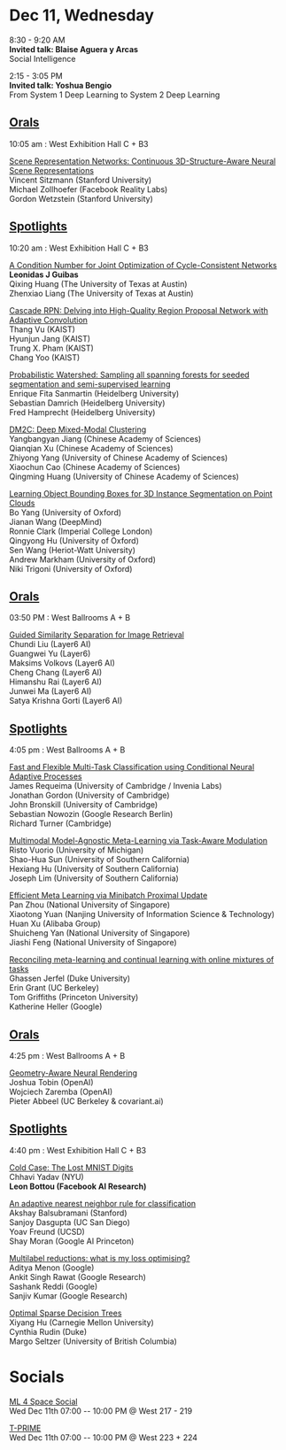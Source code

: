 # Dec 11, Wednesday 

8:30 - 9:20 AM\
**Invited talk: Blaise Aguera y Arcas**\
Social Intelligence

2:15 - 3:05 PM\
**Invited talk: Yoshua Bengio**\
From System 1 Deep Learning to System 2 Deep Learning


## [Orals](https://nips.cc/Conferences/2019/ScheduleMultitrack?text=&session=&event_type=&day=2019-12-11)

10:05 am : West Exhibition Hall C + B3

[Scene Representation Networks: Continuous 3D-Structure-Aware Neural Scene Representations](https://nips.cc/Conferences/2019/ScheduleMultitrack?event=15864)\
Vincent Sitzmann (Stanford University)\
Michael Zollhoefer (Facebook Reality Labs)\
Gordon Wetzstein (Stanford University)

## [Spotlights](https://nips.cc/Conferences/2019/ScheduleMultitrack?text=&session=&event_type=&day=2019-12-11)

10:20 am : West Exhibition Hall C + B3	

[A Condition Number for Joint Optimization of Cycle-Consistent Networks](https://nips.cc/Conferences/2019/ScheduleMultitrack?event=15865)\
**Leonidas J Guibas**\
Qixing Huang (The University of Texas at Austin)\
Zhenxiao Liang (The University of Texas at Austin)

[Cascade RPN: Delving into High-Quality Region Proposal Network with Adaptive Convolution](https://nips.cc/Conferences/2019/ScheduleMultitrack?event=15866)\
Thang Vu (KAIST)\
Hyunjun Jang (KAIST)\
Trung X. Pham (KAIST)\
Chang Yoo (KAIST)

[Probabilistic Watershed: Sampling all spanning forests for seeded segmentation and semi-supervised learning](https://nips.cc/Conferences/2019/ScheduleMultitrack?event=15867)\
Enrique Fita Sanmartin (Heidelberg University)\
Sebastian Damrich (Heidelberg University)\
Fred Hamprecht (Heidelberg University)

[DM2C: Deep Mixed-Modal Clustering](https://nips.cc/Conferences/2019/ScheduleMultitrack?event=15868)\
Yangbangyan Jiang (Chinese Academy of Sciences)\
Qianqian Xu (Chinese Academy of Sciences)\
Zhiyong Yang (University of Chinese Academy of Sciences)\
Xiaochun Cao (Chinese Academy of Sciences)\
Qingming Huang (University of Chinese Academy of Sciences)

[Learning Object Bounding Boxes for 3D Instance Segmentation on Point Clouds](https://nips.cc/Conferences/2019/ScheduleMultitrack?event=15869)\
Bo Yang (University of Oxford)\
Jianan Wang (DeepMind)\
Ronnie Clark (Imperial College London)\
Qingyong Hu (University of Oxford)\
Sen Wang (Heriot-Watt University)\
Andrew Markham (University of Oxford)\
Niki Trigoni (University of Oxford)


## [Orals](https://nips.cc/Conferences/2019/ScheduleMultitrack?text=&session=&event_type=&day=2019-12-11)

03:50 PM : West Ballrooms A + B

[Guided Similarity Separation for Image Retrieval](https://nips.cc/Conferences/2019/ScheduleMultitrack?event=15703)\
Chundi Liu (Layer6 AI)\
Guangwei Yu (Layer6)\
Maksims Volkovs (Layer6 AI)\
Cheng Chang (Layer6 AI)\
Himanshu Rai (Layer6 AI)\
Junwei Ma (Layer6 AI)\
Satya Krishna Gorti (Layer6 AI)


## [Spotlights](https://nips.cc/Conferences/2019/ScheduleMultitrack?text=&session=&event_type=&day=2019-12-11)

4:05 pm : West Ballrooms A + B

[Fast and Flexible Multi-Task Classification using Conditional Neural Adaptive Processes](https://nips.cc/Conferences/2019/ScheduleMultitrack?event=15704)\
James Requeima (University of Cambridge / Invenia Labs)\
Jonathan Gordon (University of Cambridge)\
John Bronskill (University of Cambridge)\
Sebastian Nowozin (Google Research Berlin)\
Richard Turner (Cambridge)


[Multimodal Model-Agnostic Meta-Learning via Task-Aware Modulation](https://nips.cc/Conferences/2019/ScheduleMultitrack?event=15705)\
Risto Vuorio (University of Michigan)\
Shao-Hua Sun (University of Southern California)\
Hexiang Hu (University of Southern California)\
Joseph Lim (University of Southern California)


[Efficient Meta Learning via Minibatch Proximal Update](https://nips.cc/Conferences/2019/ScheduleMultitrack?event=15706)\
Pan Zhou (National University of Singapore)\
Xiaotong Yuan (Nanjing University of Information Science & Technology)\
Huan Xu (Alibaba Group)\
Shuicheng Yan (National University of Singapore)\
Jiashi Feng (National University of Singapore)


[Reconciling meta-learning and continual learning with online mixtures of tasks](https://nips.cc/Conferences/2019/ScheduleMultitrack?event=15707)\
Ghassen Jerfel (Duke University)\
Erin Grant (UC Berkeley)\
Tom Griffiths (Princeton University)\
Katherine Heller (Google)





## [Orals](https://nips.cc/Conferences/2019/ScheduleMultitrack?text=&session=&event_type=&day=2019-12-10)

4:25 pm : West Ballrooms A + B

[Geometry-Aware Neural Rendering](https://nips.cc/Conferences/2019/ScheduleMultitrack?event=15708)\
Joshua Tobin (OpenAI)\
Wojciech Zaremba (OpenAI)\
Pieter Abbeel (UC Berkeley & covariant.ai)

## [Spotlights](https://nips.cc/Conferences/2019/ScheduleMultitrack?text=&session=&event_type=&day=2019-12-10)

4:40 pm : West Exhibition Hall C + B3

[Cold Case: The Lost MNIST Digits](https://nips.cc/Conferences/2019/ScheduleMultitrack?event=15877)\
Chhavi Yadav (NYU)\
**Leon Bottou (Facebook AI Research)**

[An adaptive nearest neighbor rule for classification](https://nips.cc/Conferences/2019/ScheduleMultitrack?event=15878)\
Akshay Balsubramani (Stanford)\
Sanjoy Dasgupta (UC San Diego)\
Yoav Freund (UCSD)\
Shay Moran (Google AI Princeton)

[Multilabel reductions: what is my loss optimising?](https://nips.cc/Conferences/2019/ScheduleMultitrack?event=15879)\
Aditya Menon (Google)\
Ankit Singh Rawat (Google Research)\
Sashank Reddi (Google)\
Sanjiv Kumar (Google Research)

[Optimal Sparse Decision Trees](https://nips.cc/Conferences/2019/ScheduleMultitrack?event=15880)\
Xiyang Hu (Carnegie Mellon University)\
Cynthia Rudin (Duke)\
Margo Seltzer (University of British Columbia)

# Socials

[ML 4 Space Social](https://www.eventbrite.com/e/ml-4-space-neurips-tickets-83996145733)\
Wed Dec 11th 07:00 -- 10:00 PM @ West 217 - 219

[T-PRIME](https://www.eventbrite.com/e/t-prime-neurips-social-tickets-83317748629)\
Wed Dec 11th 07:00 -- 10:00 PM @ West 223 + 224



